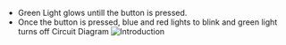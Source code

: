 - Green Light glows untill the button is pressed.
- Once the button is pressed, blue and red lights to blink and green light turns off
Circuit Diagram
![Introduction](https://github.com/Kanishk-03-Jain/Arduino-Projects/assets/142713282/bf956f06-a2f6-4ec9-b066-e8983bf3d9e1)

